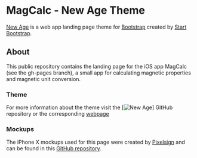 # MagCalc - New Age Theme

[New Age](http://startbootstrap.com/template-overviews/new-age/) is a web app landing page theme for [Bootstrap](http://getbootstrap.com/) created by [Start Bootstrap](http://startbootstrap.com/).

## About

This public repository contains the landing page for the iOS app MagCalc (see the gh-pages branch), a small app for calculating magnetic properties and magnetic unit conversion.

### Theme

For more information about the theme visit the [![New Age](https://github.com/BlackrockDigital/startbootstrap-new-age)] GitHub repository or the corresponding [webpage](https://startbootstrap.com/template-overviews/new-age/)

### Mockups

The iPhone X mockups used for this page were created by [Pixelsign](http://pixelsign.github.io/html5-device-mockups/) and can be found in this [GitHub repository](https://github.com/pixelsign/html5-device-mockups).

